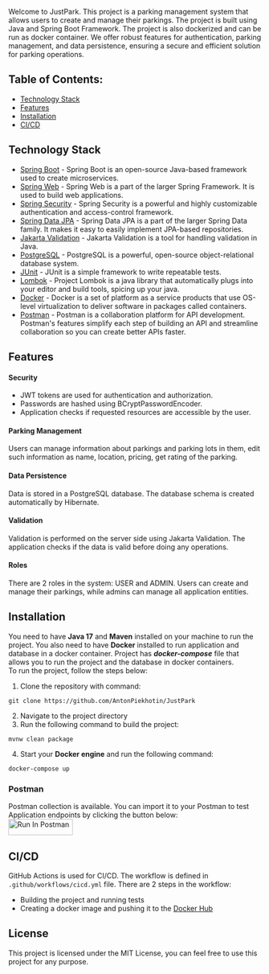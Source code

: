 Welcome to JustPark. This project is a parking management system that allows users to create and manage their parkings. The project is built using Java and Spring Boot Framework. The project is also dockerized and can be run as docker container.
We offer robust features for authentication, parking management, and data persistence, ensuring a secure and efficient solution for parking operations.  

## Table of Contents:  
- [Technology Stack](#technology-stack) 
- [Features](#features)
- [Installation](#installation)
- [CI/CD](#cicd)

## Technology Stack
- [Spring Boot](https://spring.io/projects/spring-boot) - Spring Boot is an open-source Java-based framework used to create microservices.
- [Spring Web](https://spring.io/guides/gs/serving-web-content/) - Spring Web is a part of the larger Spring Framework. It is used to build web applications.
- [Spring Security](https://spring.io/projects/spring-security) - Spring Security is a powerful and highly customizable authentication and access-control framework.
- [Spring Data JPA](https://spring.io/projects/spring-data-jpa) - Spring Data JPA is a part of the larger Spring Data family. It makes it easy to easily implement JPA-based repositories.
- [Jakarta Validation](https://jakarta.ee/specifications/bean-validation/3.1/) - Jakarta Validation is a tool for handling validation in Java.
- [PostgreSQL](https://www.postgresql.org/) - PostgreSQL is a powerful, open-source object-relational database system.
- [JUnit](https://junit.org/junit5/) - JUnit is a simple framework to write repeatable tests.
- [Lombok](https://projectlombok.org/) - Project Lombok is a java library that automatically plugs into your editor and build tools, spicing up your java.
- [Docker](https://www.docker.com/) - Docker is a set of platform as a service products that use OS-level virtualization to deliver software in packages called containers.
- [Postman](https://www.postman.com/) - Postman is a collaboration platform for API development. Postman's features simplify each step of building an API and streamline collaboration so you can create better APIs faster.

## Features
#### Security
- JWT tokens are used for authentication and authorization.
- Passwords are hashed using BCryptPasswordEncoder.
- Application checks if requested resources are accessible by the user.

#### Parking Management
Users can manage information about parkings and parking lots in them, edit such information as name, location, pricing, get rating of the parking.

#### Data Persistence
Data is stored in a PostgreSQL database. The database schema is created automatically by Hibernate.

#### Validation
Validation is performed on the server side using Jakarta Validation. The application checks if the data is valid before doing any operations.

#### Roles
There are 2 roles in the system: USER and ADMIN. Users can create and manage their parkings, while admins can manage all application entities.

## Installation
You need to have **Java 17** and **Maven** installed on your machine to run the project. You also need to have **Docker** installed to run application and database in a docker container.
Project has ***docker-compose*** file that allows you to run the project and the database in docker containers.   
To run the project, follow the steps below:
1. Clone the repository with command:
```shell
git clone https://github.com/AntonPiekhotin/JustPark
```
2. Navigate to the project directory
3. Run the following command to build the project:
```shell
mvnw clean package
```
4. Start your **Docker engine** and run the following command:
```shell
docker-compose up
```

### Postman
Postman collection is available. You can import it to your Postman to test Application endpoints by clicking the button below:  
[<img src="https://run.pstmn.io/button.svg" alt="Run In Postman" style="width: 128px; height: 32px;">](https://app.getpostman.com/run-collection/29382454-5eef958a-9c95-4cd6-87a0-757afdad9347?action=collection%2Ffork&source=rip_markdown&collection-url=entityId%3D29382454-5eef958a-9c95-4cd6-87a0-757afdad9347%26entityType%3Dcollection%26workspaceId%3Db6d90565-88d8-4914-a8f7-abd216f043af)

## CI/CD
GitHub Actions is used for CI/CD. The workflow is defined in `.github/workflows/cicd.yml` file. There are 2 steps in the workflow:
- Building the project and running tests
- Creating a docker image and pushing it to the [Docker Hub](https://hub.docker.com/r/kartosha/justpark)

## License
This project is licensed under the MIT License, you can feel free to use this project for any purpose.
